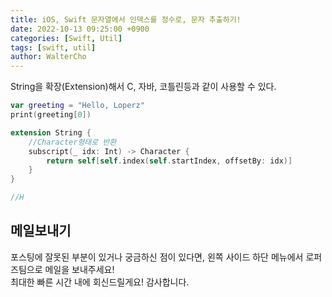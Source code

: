 ```yaml
---
title: iOS, Swift 문자열에서 인덱스를 정수로, 문자 추출하기!
date: 2022-10-13 09:25:00 +0900
categories: [Swift, Util]
tags: [swift, util]
author: WalterCho
---
```


String을 확장(Extension)해서 C, 자바, 코틀린등과 같이 사용할 수 있다.

```swift
var greeting = "Hello, Loperz"
print(greeting[0])

extension String {
    //Character형태로 반환
    subscript(_ idx: Int) -> Character {
        return self[self.index(self.startIndex, offsetBy: idx)]
    }
}

//H
```

## 메일보내기
포스팅에 잘못된 부분이 있거나 궁금하신 점이 있다면, 왼쪽 사이드 하단 메뉴에서 로퍼즈팀으로 메일을 보내주세요!<br>
최대한 빠른 시간 내에 회신드릴게요! 감사합니다.